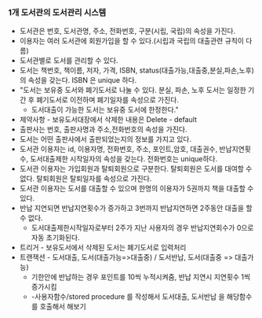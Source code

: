 ### 1개 도서관의 도서관리 시스템

- 도서관은 번호, 도서관명, 주소, 전화번호, 구분(시립, 국립)의 속성을 가진다.
- 이용자는 여러 도서관에 회원가입을 할 수 있다.(시립과 국립의 대출관련 규칙이 다름)
- 도서관별로 도서를 관리할 수 있다.
- 도서는 책번호, 책이름, 저자, 가격, ISBN, status(대출가능,대출중,분실,파손,노후)의 속성을 갖는다. ISBN 은 unique 하다.
- "도서는 보유중 도서와 폐기도서로 나눌 수 있다. 분실, 파손, 노후 도서는 일정한 기간 후 폐기도서로 이전하며 폐기일자를 속성으로 가진다. 
  - 도서대출이 가능한 도서는 보유중 도서에 한정한다."
- 제약사항 - 보유도서대장에서 삭제한 내용은 Delete - default 
- 출판사는 번호, 출판사명과 주소,전화번호의 속성을 가진다.
- 도서는 어떤 출판사에서 출판되었는지의 정보를 가지고 있다.
- 도서관 이용자는 id, 이용자명, 전화번호, 주소, 포인트,암호, 대출권수, 반납지연횟수, 도서대출제한 시작일자의 속성을 갖는다. 전화번호는 unique하다.
- 도서관 이용자는 가입회원과 탈퇴회원으로 구분한다. 탈퇴회원은 도서를 대여할 수 없다. 탈퇴회원은 탈퇴일자를 속성으로 가진다.
- 도서관 이용자는 도서를 대출할 수 있으며 한명의 이용자가 5권까지 책을 대출할 수 있다.
- 반납 지연되면 반납지연횟수가 증가하고 3번까지 반납지연하면 2주동안 대출을 할 수 없다.
  - 도서대출제한시작일자로부터 2주가 지난 사용자의 경우 반납지연회수가 0으로 자동 초기화된다.
- 트리거 - 보유도서에서 삭제된 도서는 폐기도서로 입력처리
- 트랜잭션 - 도서대출, 도서(대출가능=>대출중) / 도서반납,  도서(대출중 => 대출가능) 
  - 기한안에 반납하는 경우 포인트를 10씩 누적시켜줌, 반납 지연시 지연횟수 1씩 증가시킴 
  - -사용자함수/stored procedure 를 작성해서 도서대출, 도서반납 을 해당함수를 호출해서 해보기